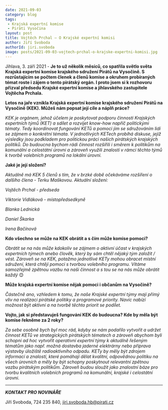 ```yaml
---
date: 2021-09-03
category: blog
tags:
 - Krajská expertní komise
 - Piráti Vysočina
layout: post
title: Vojtěch Prchal – O Krajské expertní komisi
author: Jiří Svoboda
authorId: jiri.svoboda
image: posts/2021-09-03-vojtech-prchal-o-krajske-expertni-komisi.jpg
---
```


Jihlava, 3. září 2021 - **Je to už několik měsíců, co spatřila světlo světa Krajská expertní komise krajského sdružení Pirátů na Vysočině. S rozrůstajícím se počtem členek a členů komise a okruhem probíraných témat roste i zájem o tento pirátský orgán. I proto jsem si k rozhovoru přizval předsedu Krajské expertní komise a jihlavského zastupitele Vojtěcha Prchala.**

**Letos na jaře vznikla Krajská expertní komise krajského sdružení Pirátů na Vysočině (KEK). Můžeš nám popsat její cíle a náplň práce?**

*KEK je orgánem, jehož účelem je poskytovat podporu činnosti Krajských expertních týmů (KET) a sdílet a rozvíjet know-how napříč politickými tématy. Tedy koordinovat fungování KETů a pomoci jim se sdružováním lidí se zájmem o konkrétní témata. V jednotlivých KETech probíhá diskuse, jejíž výsledky jsou podkladem pro politickou práci našich pirátských krajských politiků. Do budoucna bychom rádi činnost rozšířili i směrem k politikům na komunální a celostátní úrovni a zároveň využili znalostí v rámci těchto týmů k tvorbě volebních programů na lokální úrovni.*

**Jaké je její složení?**

*Aktuálně má KEK 5 členů s tím, že v brzké době očekáváme rozšíření o dalšího člena - Terku Maškovou. Aktuální složení:*

*Vojtěch Prchal - předseda*

*Viktorie Vidláková - místopředsedkyně*

*Blanka Lednická*

*Daniel Škarka*

*Irena Bačínová*

**Kdo všechno se může na KEK obrátit a s čím může komise pomoci?**

*Obrátit se na nás může kdokoliv se zájmem o aktivní účast v krajských expertních týmech anebo člověk, který by sám chtěl nějaký tým založit / vést. Zároveň se na KEK, potažmo jednotlivé KETy mohou obracet místní sdružení, která chtějí pomoci s tvorbou volebního programu. Vítáme samozřejmě zpětnou vazbu na naši činnost a s tou se na nás může obrátit každý* 😊

**Může krajská expertní komise nějak pomoci i občanům na Vysočině?**

*Částečně ano, vzhledem k tomu, že naše Krajské expertní týmy mají přímý vliv na realizaci pirátské politiky a programové priority. Navíc nabízí možnost být aktivní a na tvorbě těchto priorit se podílet.*

**Vojto, jak si představuješ fungování KEK do budoucna? Kde by měla být komise řekněme za 2 roky?**

*Za sebe osobně bych byl moc rád, kdyby se nám podařilo vytvořit a udržet činnost KETů ve strategických pirátských tématech a zároveň abychom byli schopni ad hoc vytvořit operativní expertní týmy k aktuálně řešeným tématům jako např. možná dostavba jaderné elektrárny nebo příprava výstavby úložiště radioaktivního odpadu. KETy by měly být zdrojem informací a znalostí, které pomáhají dělat kvalitní, odpovědnou politiku na všech úrovních a měly by být schopny poskytnout relevantní zpětnou vazbu pirátským politikům. Zároveň budou sloužit jako znalostní báze pro tvorbu kvalitních volebních programů na komunální, krajské i celostátní úrovni.*

---

***KONTAKT PRO NOVINÁŘE*** 

Jiří Svoboda, 724 235 840, <jiri.svoboda.hb@pirati.cz>
